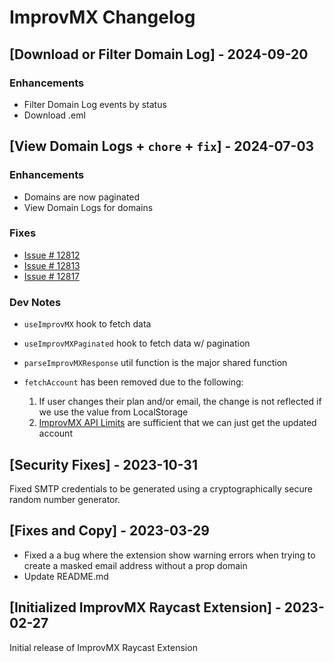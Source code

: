 # ImprovMX Changelog

## [Download or Filter Domain Log] - 2024-09-20

### Enhancements

- Filter Domain Log events by status
- Download .eml

## [View Domain Logs + `chore` + `fix`] - 2024-07-03

### Enhancements

- Domains are now paginated
- View Domain Logs for domains

### Fixes

- [Issue # 12812](https://github.com/raycast/extensions/issues/12812)
- [Issue # 12813](https://github.com/raycast/extensions/issues/12813)
- [Issue # 12817](https://github.com/raycast/extensions/issues/12817)

### Dev Notes

- `useImprovMX` hook to fetch data
- `useImprovMXPaginated` hook to fetch data w/ pagination
- `parseImprovMXResponse` util function is the major shared function
- `fetchAccount` has been removed due to the following:

    1. If user changes their plan and/or email, the change is not reflected if we use the value from LocalStorage
    2. [ImprovMX API Limits](https://help.improvmx.com/getting-started/improvmx-api-rate-limits) are sufficient that we can just get the updated account

## [Security Fixes] - 2023-10-31

Fixed SMTP credentials to be generated using a cryptographically secure random number generator.

## [Fixes and Copy] - 2023-03-29

- Fixed a a bug where the extension show warning errors when trying to create a masked email address without a prop domain
- Update README.md

## [Initialized ImprovMX Raycast Extension] - 2023-02-27

Initial release of ImprovMX Raycast Extension
